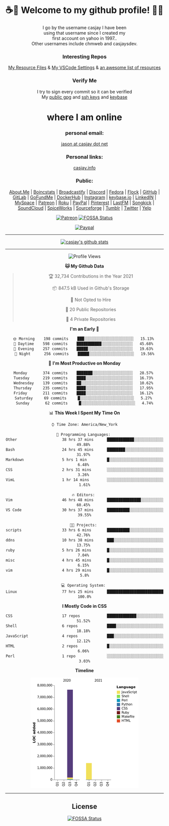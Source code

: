 <div align="center">  
  
# <strong> ☕👋 Welcome to my github profile! 👋🚀 </strong>  
  
I go by the username casjay I have been  
using that username since I created my  
first account on yahoo in 1997..  
Other usernames include chmweb and casjaysdev.  
  
### <strong> Interesting Repos </strong>  
[My Resource Files](https://github.com/casjay/resources) & 
[My VSCode Settings](https://github.com/casjay/vs-code) & 
[an awesome list of resources](https://github.com/casjay/awesome)
  
### <strong> Verify Me </strong>
I try to sign every commit so it can be verified  
My [public gpg](https://github.com/casjay/public/raw/master/jason.asc) and 
[ssh keys](https://github.com/casjay/public/raw/master/ssh_id.pub) and 
[keybase](https://keybase.io/casjay)  
  
# <strong> where I am online </strong>  
  
### <strong> personal email: </strong>  
[jason at casjay dot net](mailto:jason@casjay.net)  

### <strong> Personal links: </strong>  
[casjay.info](http://casjay.info)  
  
### <strong> Public: </strong>  
[About.Me](https://about.me/casjay) | 
[Boincstats](https://boincstats.com/en/page/profile/user/34665/) | 
[Broadcastify](http://www.radioreference.com/apps/user/?uid=184850) | 
[Discord](https://discord.gg/z2wS84v) | 
[Fedora](https://copr.fedorainfracloud.org/coprs/casjay) | 
[Flock](http://casjay.flock.com) | 
[GitHub](http://github.com/casjay) | 
[GitLab](http://gitlab.com/casjay) | 
[GoFundMe](https://www.gofundme.com/casjay) | 
[DockerHub](https://hub.docker.com/r/casjay/) | 
[Instagram](https://www.instagram.com/casjay/) | 
[keybase.io](http://keybase.io/casjay) | 
[LinkedIN](http://linkedin.com/in/casjay) | 
[MySpace](https://myspace.com/casjay) | 
[Patreon](https://www.patreon.com/casjay) | 
[Roku](https://my.roku.com/add/casjaysdev) | 
[PayPal](https://paypal.me/casjaysdev) | 
[Pinterest](https://www.pinterest.com/casjaysdev) | 
[LastFM](https://www.last.fm/user/Casjay) | 
[Songkick](https://www.songkick.com/users/casjay) | 
[SoundCloud](https://soundcloud.com/casjay) | 
[SpiceWorks](https://community.spiceworks.com/people/casjay) | 
[Sourceforge](https://sourceforge.net/u/chmweb/profile/) | 
[Tumblr](https://casjay.tumblr.com) | 
[Twitter](https://twitter.com/casjay) | 
[Yelp](https://www.yelp.com/user_details?userid=vSxaZZdqte5WhkOlsPqReQ)  
  
[![Patreon](https://img.shields.io/badge/patreon-donate-orange.svg)](https://www.patreon.com/casjay) [![FOSSA Status](https://app.fossa.com/api/projects/git%2Bgithub.com%2Fcasjay%2Fcasjay.svg?type=shield)](https://app.fossa.com/projects/git%2Bgithub.com%2Fcasjay%2Fcasjay?ref=badge_shield)

[![Paypal](https://img.shields.io/badge/Donate-PayPal-green.svg)](https://www.paypal.me/casjaysdev)  
  
---
[![casjay's github stats](https://gh-readme-stats.casjay.now.sh/api/?theme=dracula&username=casjay&show_icons=true)](https://github.com/casjay)  
  
---
<!--START_SECTION:waka-->
![Profile Views](http://img.shields.io/badge/Profile%20Views-3-blue)

**🐱 My Github Data** 

> 🏆 32,734 Contributions in the Year 2021
 > 
> 📦 847.5 kB Used in Github's Storage 
 > 
> 🚫 Not Opted to Hire
 > 
> 📜 20 Public Repositories 
 > 
> 🔑 4 Private Repositories  
 > 
**I'm an Early 🐤** 

```text
🌞 Morning    198 commits    ███░░░░░░░░░░░░░░░░░░░░░░   15.13% 
🌆 Daytime    598 commits    ███████████░░░░░░░░░░░░░░   45.68% 
🌃 Evening    257 commits    █████░░░░░░░░░░░░░░░░░░░░   19.63% 
🌙 Night      256 commits    █████░░░░░░░░░░░░░░░░░░░░   19.56%

```
📅 **I'm Most Productive on Monday** 

```text
Monday       374 commits    ███████░░░░░░░░░░░░░░░░░░   28.57% 
Tuesday      219 commits    ████░░░░░░░░░░░░░░░░░░░░░   16.73% 
Wednesday    139 commits    ██░░░░░░░░░░░░░░░░░░░░░░░   10.62% 
Thursday     235 commits    ████░░░░░░░░░░░░░░░░░░░░░   17.95% 
Friday       211 commits    ████░░░░░░░░░░░░░░░░░░░░░   16.12% 
Saturday     69 commits     █░░░░░░░░░░░░░░░░░░░░░░░░   5.27% 
Sunday       62 commits     █░░░░░░░░░░░░░░░░░░░░░░░░   4.74%

```


📊 **This Week I Spent My Time On** 

```text
⌚︎ Time Zone: America/New_York

💬 Programming Languages: 
Other                    38 hrs 37 mins      ████████████░░░░░░░░░░░░░   49.88% 
Bash                     24 hrs 45 mins      ████████░░░░░░░░░░░░░░░░░   31.97% 
Markdown                 5 hrs 1 min         █░░░░░░░░░░░░░░░░░░░░░░░░   6.48% 
CSS                      2 hrs 31 mins       ░░░░░░░░░░░░░░░░░░░░░░░░░   3.26% 
VimL                     1 hr 14 mins        ░░░░░░░░░░░░░░░░░░░░░░░░░   1.61%

🔥 Editors: 
Vim                      46 hrs 48 mins      ███████████████░░░░░░░░░░   60.45% 
VS Code                  30 hrs 37 mins      ██████████░░░░░░░░░░░░░░░   39.55%

🐱‍💻 Projects: 
scripts                  33 hrs 6 mins       ██████████░░░░░░░░░░░░░░░   42.76% 
ddns                     10 hrs 38 mins      ███░░░░░░░░░░░░░░░░░░░░░░   13.75% 
ruby                     5 hrs 26 mins       █░░░░░░░░░░░░░░░░░░░░░░░░   7.04% 
misc                     4 hrs 45 mins       █░░░░░░░░░░░░░░░░░░░░░░░░   6.15% 
vim                      4 hrs 29 mins       █░░░░░░░░░░░░░░░░░░░░░░░░   5.8%

💻 Operating System: 
Linux                    77 hrs 25 mins      █████████████████████████   100.0%

```

**I Mostly Code in CSS** 

```text
CSS                      17 repos            █████████████░░░░░░░░░░░░   51.52% 
Shell                    6 repos             ████░░░░░░░░░░░░░░░░░░░░░   18.18% 
JavaScript               4 repos             ███░░░░░░░░░░░░░░░░░░░░░░   12.12% 
HTML                     2 repos             █░░░░░░░░░░░░░░░░░░░░░░░░   6.06% 
Perl                     1 repo              ░░░░░░░░░░░░░░░░░░░░░░░░░   3.03%

```


**Timeline**

![Chart not found](https://raw.githubusercontent.com/casjay/casjay/master/charts/bar_graph.png) 


<!--END_SECTION:waka-->
  
---

## License
[![FOSSA Status](https://app.fossa.com/api/projects/git%2Bgithub.com%2Fcasjay%2Fcasjay.svg?type=large)](https://app.fossa.com/projects/git%2Bgithub.com%2Fcasjay%2Fcasjay?ref=badge_large)

</div>  
